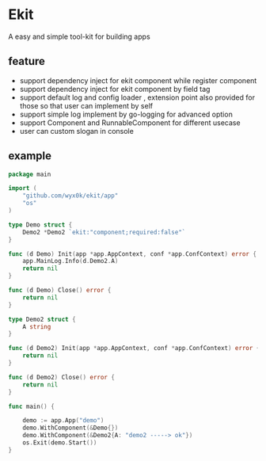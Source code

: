 # Ekit
A easy and simple tool-kit for building apps
## feature
- support dependency inject for ekit component while register component
- support dependency inject for ekit component by field tag
- support default log and config loader , extension point also provided for those so that user can implement by self
- support simple log implement by go-logging for advanced option
- support Component and RunnableComponent for different usecase
- user can custom slogan in console

## example
```go
package main

import (
	"github.com/wyx0k/ekit/app"
	"os"
)

type Demo struct {
	Demo2 *Demo2 `ekit:"component;required:false"`
}

func (d Demo) Init(app *app.AppContext, conf *app.ConfContext) error {
	app.MainLog.Info(d.Demo2.A)
	return nil
}

func (d Demo) Close() error {
	return nil
}

type Demo2 struct {
	A string
}

func (d Demo2) Init(app *app.AppContext, conf *app.ConfContext) error {
	return nil
}

func (d Demo2) Close() error {
	return nil
}

func main() {

	demo := app.App("demo")
	demo.WithComponent(&Demo{})
	demo.WithComponent(&Demo2{A: "demo2 -----> ok"})
	os.Exit(demo.Start())
}
```
